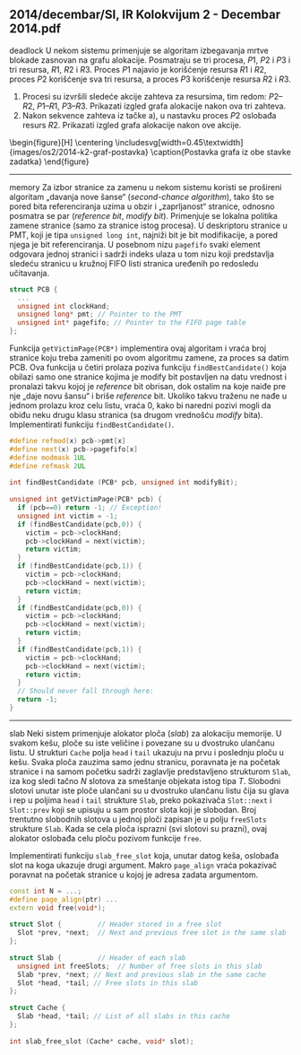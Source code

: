 2014/decembar/SI, IR Kolokvijum 2 - Decembar 2014.pdf
--------------------------------------------------------------------------------
deadlock
U  nekom  sistemu  primenjuje  se  algoritam  izbegavanja  mrtve  blokade  zasnovan  na  grafu alokacije.  Posmatraju  se  tri  procesa, $P1$,   $P2$  i   $P3$  i  tri  resursa,   $R1$,   $R2$  i   $R3$.  Proces $P1$ najavio  je  korišćenje  resursa $R1$  i $R2$,  proces $P2$  korišćenje  sva  tri  resursa,  a  proces $P3$ korišćenje resursa $R2$ i $R3$. 

1. Procesi su izvršili sledeće akcije zahteva za resursima, tim redom: $P2 – R2$, $P1 – R1$, $P3 – R3$. Prikazati izgled grafa alokacije nakon ova tri zahteva. 
2. Nakon sekvence zahteva iz tačke a), u nastavku proces $P2$ oslobađa resurs $R2$. Prikazati izgled grafa alokacije nakon ove akcije.  

\begin{figure}[H]
  \centering
  \includesvg[width=0.45\textwidth]{images/os2/2014-k2-graf-postavka}
  \caption{Postavka grafa iz obe stavke zadatka}
\end{figure}

--------------------------------------------------------------------------------
memory
Za  izbor  stranice  za  zamenu  u  nekom  sistemu  koristi  se prošireni algoritam „davanja nove šanse“  (*second-chance algorithm*),  tako  što se  pored  bita  referenciranja  uzima  u  obzir  i  „zaprljanost“  stranice,  odnosno  posmatra se  par  (*reference bit*,  *modify bit*). Primenjuje  se lokalna  politika  zamene  stranice  (samo  za  stranice  istog  procesa).  U  deskriptoru  stranice  u PMT,  koji  je  tipa `unsigned long int`, najniži bit je bit modifikacije, a pored njega je bit referenciranja.  U  posebnom  nizu `pagefifo` svaki element odgovara jednoj stranici i sadrži indeks  ulaza  u  tom  nizu  koji  predstavlja  sledeću  stranicu  u  kružnoj  FIFO  listi  stranica uređenih po redosledu učitavanja.
```cpp
struct PCB { 
  ... 
  unsigned int clockHand; 
  unsigned long* pmt; // Pointer to the PMT 
  unsigned int* pagefifo; // Pointer to the FIFO page table 
};
```
Funkcija `getVictimPage(PCB*)` implementira ovaj algoritam i vraća broj stranice koju treba zameniti po ovom algoritmu zamene, za proces sa datim PCB. Ova funkcija u četiri prolaza poziva  funkciju `findBestCandidate()` koja  obilazi  samo  one  stranice  kojima  je modify bit postavljen  na  datu  vrednost  i  pronalazi  takvu  kojoj  je *reference* bit  obrisan,  dok ostalim  na koje naiđe pre nje „daje novu šansu“ i briše *reference* bit. Ukoliko takvu traženu ne nađe u jednom prolazu kroz celu listu, vraća 0, kako bi naredni pozivi mogli da obiđu neku drugu klasu  stranica  (sa  drugom  vrednošću *modify* bita). Implementirati funkciju `findBestCandidate()`. 
```cpp
#define refmod(x) pcb->pmt[x] 
#define next(x) pcb->pagefifo[x] 
#define modmask 1UL 
#define refmask 2UL 
 
int findBestCandidate (PCB* pcb, unsigned int modifyBit); 
 
unsigned int getVictimPage(PCB* pcb) { 
  if (pcb==0) return -1; // Exception! 
  unsigned int victim = -1; 
  if (findBestCandidate(pcb,0)) { 
    victim = pcb->clockHand; 
    pcb->clockHand = next(victim); 
    return victim; 
  } 
  if (findBestCandidate(pcb,1)) { 
    victim = pcb->clockHand; 
    pcb->clockHand = next(victim); 
    return victim; 
  } 
  if (findBestCandidate(pcb,0)) { 
    victim = pcb->clockHand; 
    pcb->clockHand = next(victim); 
    return victim; 
  } 
  if (findBestCandidate(pcb,1)) { 
    victim = pcb->clockHand; 
    pcb->clockHand = next(victim); 
    return victim; 
  } 
  // Should never fall through here: 
  return -1; 
} 
```

--------------------------------------------------------------------------------
slab
Neki sistem primenjuje alokator ploča (*slab*) za alokaciju memorije. U svakom kešu, ploče su iste veličine i povezane su u dvostruko ulančanu listu.  U  strukturi `Cache` polja `head` i `tail` ukazuju  na  prvu  i  poslednju  ploču  u  kešu. Svaka  ploča  zauzima  samo  jednu  stranicu, poravnata je na početak stranice i na samom početku sadrži zaglavlje predstavljeno strukturom `Slab`, iza kog sledi tačno $N$ slotova za smeštanje objekata istog tipa $T$. Slobodni slotovi unutar iste ploče ulančani su u dvostruko ulančanu listu čija su glava i rep u poljima `head` i `tail` strukture `Slab`, preko pokazivača `Slot::next` i `Slot::prev` koji  se  upisuju  u  sam  prostor slota  koji  je  slobodan. Broj trentutno slobodnih slotova u jednoj ploči zapisan je u polju `freeSlots` strukture `Slab`. Kada se cela ploča isprazni (svi slotovi su prazni), ovaj alokator oslobađa celu ploču pozivom funkcije `free`. 

Implementirati  funkciju `slab_free_slot` koja,  unutar  datog  keša,  oslobađa  slot  na  koga ukazuje  drugi  argument.  Makro `page_align` vraća pokazivač poravnat na početak stranice u kojoj je adresa zadata argumentom. 
```cpp
const int N = ...; 
#define page_align(ptr) ... 
extern void free(void*); 
 
struct Slot {         // Header stored in a free slot 
  Slot *prev, *next;  // Next and previous free slot in the same slab 
}; 
 
struct Slab {         // Header of each slab 
  unsigned int freeSlots;  // Number of free slots in this slab 
  Slab *prev, *next; // Next and previous slab in the same cache 
  Slot *head, *tail; // Free slots in this slab 
}; 
 
struct Cache { 
  Slab *head, *tail; // List of all slabs in this cache 
}; 
 
int slab_free_slot (Cache* cache, void* slot); 
```
